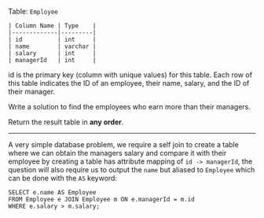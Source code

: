 Table: `Employee`
```
| Column Name | Type    |
|-------------|---------|
| id          | int     |
| name        | varchar |
| salary      | int     |
| managerId   | int     |
```
id is the primary key (column with unique values) for this table.
Each row of this table indicates the ID of an employee, their name, salary, and the ID of their manager.

Write a solution to find the employees who earn more than their managers.

Return the result table in **any order**.
***
A very simple database problem, we require a self join to create a table where we can obtain the managers salary and compare it with their employee by creating a table has attribute mapping of `id -> managerId`, the question will also require us to output the `name` but aliased to `Employee` which can be done with the `AS` keyword:
```mysql
SELECT e.name AS Employee
FROM Employee e JOIN Employee m ON e.managerId = m.id
WHERE e.salary > m.salary;
```

